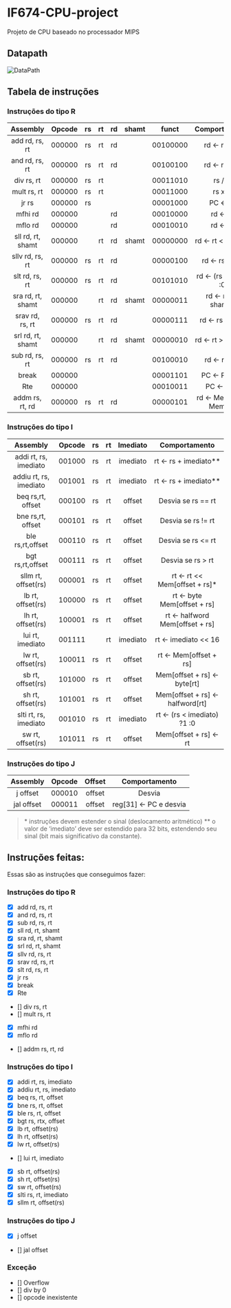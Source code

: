 # IF674-CPU-project

Projeto de CPU baseado no processador MIPS


## Datapath

![DataPath](./docs/datapath.svg)

## Tabela de instruções

### Instruções do tipo R
 
|        Assembly        | Opcode | rs | rt | rd | shamt |  funct   |      Comportamento     |
|:----------------------:|:------:|:--:|:--:|:--:|:-----:|:--------:|:----------------------:|
|     add rd, rs, rt     | 000000 | rs | rt | rd |       | 00100000 |      rd ← rs + rt      |
|     and rd, rs, rt     | 000000 | rs | rt | rd |       | 00100100 |      rd ← rs & rt      |
|       div rs, rt       | 000000 | rs | rt |    |       | 00011010 |         rs / rt        |
|       mult rs, rt      | 000000 | rs | rt |    |       | 00011000 |         rs x rt        |
|          jr rs         | 000000 | rs |    |    |       | 00001000 |         PC ← rs        |
|         mfhi rd        | 000000 |    |    | rd |       | 00010000 |         rd ← hi        |
|         mflo rd        | 000000 |    |    | rd |       | 00010010 |         rd ← lo        |
|    sll rd, rt, shamt   | 000000 |    | rt | rd | shamt | 00000000 |    rd ← rt << shamt    |
|     sllv rd, rs, rt    | 000000 | rs | rt | rd |       | 00000100 |      rd ← rs << rt     |
|     slt rd, rs, rt     | 000000 | rs | rt | rd |       | 00101010 |  rd ← (rs < rt) ?1 :0  |
|    sra rd, rt, shamt   | 000000 |    | rt | rd | shamt | 00000011 |    rd ← rt >> shamt*   |
|     srav rd, rs, rt    | 000000 | rs | rt | rd |       | 00000111 |     rd ← rs >> rt*     |
|    srl rd, rt, shamt   | 000000 |    | rt | rd | shamt | 00000010 |    rd ← rt >> shamt    |
|     sub rd, rs, rt     | 000000 | rs | rt | rd |       | 00100010 |      rd ← rs – rt      |
|          break         | 000000 |    |    |    |       | 00001101 |       PC ← PC - 4      |
|           Rte          | 000000 |    |    |    |       | 00010011 |        PC ← EPC        |
|       addm rs, rt, rd  | 000000 | rs | rt | rd |       | 00000101 | rd ← Mem[rs] + Mem[rt] |

### Instruções do tipo I

|        Assembly        | Opcode | rs | rt | Imediato |          Comportamento         |
|:----------------------:|:------:|:--:|:--:|:--------:|:------------------------------:|
|  addi rt, rs, imediato | 001000 | rs | rt | imediato |      rt ← rs + imediato**      |
| addiu rt, rs, imediato | 001001 | rs | rt | imediato |      rt ← rs + imediato**      |
|    beq rs,rt, offset   | 000100 | rs | rt |  offset  |       Desvia se rs == rt       |
|    bne rs,rt, offset   | 000101 | rs | rt |  offset  |       Desvia se rs != rt       |
|    ble rs,rt,offset    | 000110 | rs | rt |  offset  |       Desvia se rs <= rt       |
|    bgt rs,rt,offset    | 000111 | rs | rt |  offset  |        Desvia se rs > rt       |
|   sllm rt, offset(rs)  | 000001 | rs | rt |  offset  |  rt ← rt << Mem[offset + rs]*  |
|    lb rt, offset(rs)   | 100000 | rs | rt |  offset  |   rt ← byte Mem[offset + rs]   |
|    lh rt, offset(rs)   | 100001 | rs | rt |  offset  | rt ← halfword Mem[offset + rs] |
|    lui rt, imediato    | 001111 |    | rt | imediato |       rt ← imediato << 16      |
|    lw rt, offset(rs)   | 100011 | rs | rt |  offset  |      rt ← Mem[offset + rs]     |
|    sb rt, offset(rs)   | 101000 | rs | rt |  offset  |   Mem[offset + rs] ← byte[rt]  |
|    sh rt, offset(rs)   | 101001 | rs | rt |  offset  | Mem[offset + rs] ← halfword[rt]|
|  slti rt, rs, imediato | 001010 | rs | rt | imediato |   rt ← (rs < imediato) ?1 :0   |
|    sw rt, offset(rs)   | 101011 | rs | rt |  offset  |      Mem[offset + rs] ← rt     |

### Instruções do tipo J

|  Assembly  | Opcode | Offset |     Comportamento     |
|:----------:|:------:|:------:|:---------------------:|
|  j offset  | 000010 | offset |         Desvia        |
| jal offset | 000011 | offset | reg[31] ← PC e desvia |

> \* instruções devem estender o sinal (deslocamento aritmético)
> ** o valor de ‘imediato’ deve ser estendido para 32 bits, estendendo seu sinal (bit mais significativo da constante).
## Instruções feitas:

Essas são as instruções que conseguimos fazer:

### Instruções do tipo R

- [x] add rd, rs, rt
- [x] and rd, rs, rt
- [x] sub rd, rs, rt
- [X] sll rd, rt, shamt
- [X] sra rd, rt, shamt
- [X] srl rd, rt, shamt 
- [X] sllv rd, rs, rt
- [X] srav rd, rs, rt
- [x] slt rd, rs, rt
- [x] jr rs
- [x] break 
- [x] Rte 
- [] div rs, rt
- [] mult rs, rt
- [x] mfhi rd
- [x] mflo rd
- [] addm rs, rt, rd

### Instruções do tipo I

- [X] addi rt, rs, imediato
- [x] addiu rt, rs, imediato
- [X] beq rs, rt, offset
- [X] bne rs, rt, offset 
- [X] ble rs, rt, offset 
- [X] bgt rs, rtx, offset 
- [x] lb rt, offset(rs) 
- [x] lh rt, offset(rs)
- [x] lw rt, offset(rs)
- [] lui rt, imediato
- [x] sb rt, offset(rs)
- [x] sh rt, offset(rs)
- [x] sw rt, offset(rs)
- [x] slti rs, rt, imediato
- [x] sllm rt, offset(rs) 

### Instruções do tipo J

- [x] j offset
- [] jal offset

### Exceção
- [] Overflow
- [] div by 0
- [] opcode inexistente
